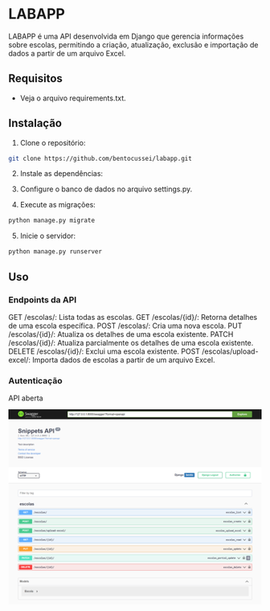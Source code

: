 # LABAPP

LABAPP é uma API desenvolvida em Django que gerencia informações sobre escolas, permitindo a criação, atualização, exclusão e importação de dados a partir de um arquivo Excel.

## Requisitos

- Veja o arquivo requirements.txt.

## Instalação

1. Clone o repositório:

```bash
git clone https://github.com/bentocussei/labapp.git
```
2. Instale as dependências:

3. Configure o banco de dados no arquivo settings.py.

4. Execute as migrações:

```bash
python manage.py migrate
```
5. Inicie o servidor:

```bash
python manage.py runserver
```
## Uso

### Endpoints da API
GET /escolas/: Lista todas as escolas.
GET /escolas/{id}/: Retorna detalhes de uma escola específica.
POST /escolas/: Cria uma nova escola.
PUT /escolas/{id}/: Atualiza os detalhes de uma escola existente.
PATCH /escolas/{id}/: Atualiza parcialmente os detalhes de uma escola existente.
DELETE /escolas/{id}/: Exclui uma escola existente.
POST /escolas/upload-excel/: Importa dados de escolas a partir de um arquivo Excel.

### Autenticação
API aberta

![LABAPP API](doc_img/labapp.png)
